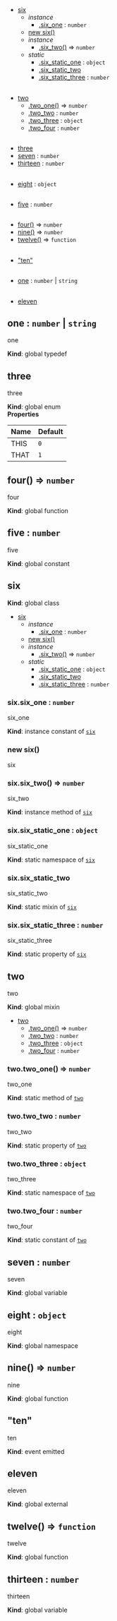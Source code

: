 ## 
* [six](#six)
  * _instance_
    * [.six_one](#six#six_one) : <code>number</code>
  * [new six()](#new_six_new)
  * _instance_
    * [.six_two()](#six#six_two) ⇒ <code>number</code>
  * _static_
    * [.six_static_one](#six.six_static_one) : <code>object</code>
    * [.six_static_two](#six.six_static_two)
    * [.six_static_three](#six.six_static_three) : <code>number</code>
## 
* [two](#two)
  * [.two_one()](#two.two_one) ⇒ <code>number</code>
  * [.two_two](#two.two_two) : <code>number</code>
  * [.two_three](#two.two_three) : <code>object</code>
  * [.two_four](#two.two_four) : <code>number</code>
## 
* [three](#three)
* [seven](#seven) : <code>number</code>
* [thirteen](#thirteen) : <code>number</code>
## 
* [eight](#eight) : <code>object</code>
## 
* [five](#five) : <code>number</code>
## 
* [four()](#four) ⇒ <code>number</code>
* [nine()](#nine) ⇒ <code>number</code>
* [twelve()](#twelve) ⇒ <code>function</code>
## 
* ["ten"](#event_ten)
## 
* [one](#one) : <code>number</code> \| <code>string</code>
## 
* [eleven](#external_eleven)
<a name="one"></a>
## one : <code>number</code> \| <code>string</code>
one

**Kind**: global typedef  
<a name="three"></a>
## three
three

**Kind**: global enum  
**Properties**

| Name | Default |
| --- | --- |
| THIS | <code>0</code> | 
| THAT | <code>1</code> | 

<a name="four"></a>
## four() ⇒ <code>number</code>
four

**Kind**: global function  
<a name="five"></a>
## five : <code>number</code>
five

**Kind**: global constant  
<a name="six"></a>
## six
**Kind**: global class  

* [six](#six)
  * _instance_
    * [.six_one](#six#six_one) : <code>number</code>
  * [new six()](#new_six_new)
  * _instance_
    * [.six_two()](#six#six_two) ⇒ <code>number</code>
  * _static_
    * [.six_static_one](#six.six_static_one) : <code>object</code>
    * [.six_static_two](#six.six_static_two)
    * [.six_static_three](#six.six_static_three) : <code>number</code>

<a name="six#six_one"></a>
### six.six_one : <code>number</code>
six_one

**Kind**: instance constant of <code>[six](#six)</code>  
<a name="new_six_new"></a>
### new six()
six

<a name="six#six_two"></a>
### six.six_two() ⇒ <code>number</code>
six_two

**Kind**: instance method of <code>[six](#six)</code>  
<a name="six.six_static_one"></a>
### six.six_static_one : <code>object</code>
six_static_one

**Kind**: static namespace of <code>[six](#six)</code>  
<a name="six.six_static_two"></a>
### six.six_static_two
six_static_two

**Kind**: static mixin of <code>[six](#six)</code>  
<a name="six.six_static_three"></a>
### six.six_static_three : <code>number</code>
six_static_three

**Kind**: static property of <code>[six](#six)</code>  
<a name="two"></a>
## two
two

**Kind**: global mixin  

* [two](#two)
  * [.two_one()](#two.two_one) ⇒ <code>number</code>
  * [.two_two](#two.two_two) : <code>number</code>
  * [.two_three](#two.two_three) : <code>object</code>
  * [.two_four](#two.two_four) : <code>number</code>

<a name="two.two_one"></a>
### two.two_one() ⇒ <code>number</code>
two_one

**Kind**: static method of <code>[two](#two)</code>  
<a name="two.two_two"></a>
### two.two_two : <code>number</code>
two_two

**Kind**: static property of <code>[two](#two)</code>  
<a name="two.two_three"></a>
### two.two_three : <code>object</code>
two_three

**Kind**: static namespace of <code>[two](#two)</code>  
<a name="two.two_four"></a>
### two.two_four : <code>number</code>
two_four

**Kind**: static constant of <code>[two](#two)</code>  
<a name="seven"></a>
## seven : <code>number</code>
seven

**Kind**: global variable  
<a name="eight"></a>
## eight : <code>object</code>
eight

**Kind**: global namespace  
<a name="nine"></a>
## nine() ⇒ <code>number</code>
nine

**Kind**: global function  
<a name="event_ten"></a>
## "ten"
ten

**Kind**: event emitted  
<a name="external_eleven"></a>
## eleven
eleven

**Kind**: global external  
<a name="twelve"></a>
## twelve() ⇒ <code>function</code>
twelve

**Kind**: global function  
<a name="thirteen"></a>
## thirteen : <code>number</code>
thirteen

**Kind**: global variable  
